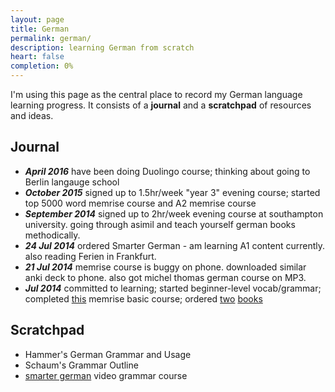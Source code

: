 ```yaml
---
layout: page
title: German
permalink: german/
description: learning German from scratch
heart: false
completion: 0%
---
```


I'm using this page as the central place to record my German language learning progress.  It consists of a **journal** and a **scratchpad** of resources and ideas.

## Journal

[comment]: <#> ( date +"***%B %Y***" )

+ ***April 2016*** have been doing Duolingo course; thinking about going to Berlin langauge school
+ ***October 2015*** signed up to 1.5hr/week "year 3" evening course; started top 5000 word memrise course and A2 memrise course
+ ***September 2014*** signed up to 2hr/week evening course at southampton university.  going through asimil and teach yourself german books methodically.
+ ***24 Jul 2014*** ordered Smarter German - am learning A1 content currently.  also reading Ferien in Frankfurt.
+ ***21 Jul 2014*** memrise course is buggy on phone.  downloaded similar anki deck to phone.  also got michel thomas german course on MP3.
+ ***Jul 2014*** committed to learning; started beginner-level vocab/grammar; completed [this](http://www.memrise.com/course/79104/learn-basic-german/) memrise basic course; ordered [two](http://www.amazon.co.uk/gp/product/1494337614/ref=oh_aui_detailpage_o00_s00?ie=UTF8&psc=1) [books](http://www.amazon.co.uk/gp/product/3589015012/ref=oh_aui_detailpage_o01_s00?ie=UTF8&psc=1)


## Scratchpad

+ Hammer's German Grammar and Usage
+ Schaum's Grammar Outline
+ [smarter german](http://smartergerman.com/) video grammar course
